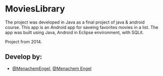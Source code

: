 # MoviesLibrary

The project was developed in Java as a final project of java & android course. This app is an Android app for saveing favorites movies in a list. The app was built using Java, Android in Eclipse environment, with SQLit.

Project from 2014.

## Develop by:

- [@MenachemEngel](https://www.github.com/MenachemEngel), [@Menachem Engel](https://www.linkedin.com/in/menachem-engel-73a533b0) 
